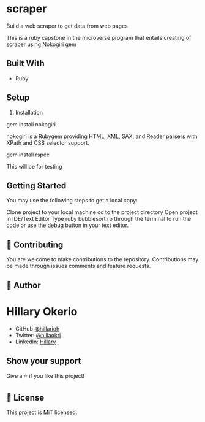 # scraper

Build a web scraper to get data from web pages

This is a ruby capstone in the microverse program that entails creating of scraper using Nokogiri gem

## Built With

- Ruby

## Setup

1.  Installation

gem install nokogiri

nokogiri is a Rubygem providing HTML, XML, SAX, and Reader parsers with XPath and CSS selector support.

gem install rspec

This will be for testing

## Getting Started

You may use the following steps to get a local copy:

Clone project to your local machine
cd to the project directory
Open project in IDE/Text Editor
Type ruby bubblesort.rb through the terminal to run the code or use the debug button in your text editor.

## 🤝 Contributing

You are welcome to make contributions to the repository. Contributions may be made through issues comments and feature requests.

## 👤 Author

# Hillary Okerio

- GitHub [@hillarioh](https://github.com/hillarioh/)
- Twitter: [@hillaokri](https://twitter.com/hillaokri)
- LinkedIn: [Hillary](https://www.linkedin.com/in/hillaryokerio/)

## Show your support

Give a ⭐️ if you like this project!

## 📝 License

This project is MiT licensed.
